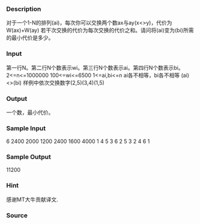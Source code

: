 
### Description
对于一个1-N的排列(ai)，每次你可以交换两个数ax与ay(x<>y)，代价为W(ax)+W(ay) 若干次交换的代价为每次交换的代价之和。请问将(ai)变为(bi)所需的最小代价是多少。
### Input
第一行N。第二行N个数表示wi。第三行N个数表示ai。第四行N个数表示bi。 2<=n<=1000000 100<=wi<=6500 1<=ai,bi<=n ai各不相等，bi各不相等 (ai)<>(bi) 样例中依次交换数字(2,5)(3,4)(1,5)
### Output
一个数，最小代价。
### Sample Input
6
2400 2000 1200 2400 1600 4000
1 4 5 3 6 2
5 3 2 4 6 1
### Sample Output
11200
### Hint
感谢MT大牛贡献译文.
### Source
